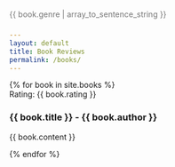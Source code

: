 ```yaml
---
layout: default
title: Book Reviews
permalink: /books/
---
```

<div class="well">
    <div class="list-group">
      {% for book in site.books %}
      <div class="list-group-item">
        <div class="row-action-primary">
          <i class="fa fa-gavel"></i>
        </div>
        <div class="row-content">
          <div class="least-content">Rating: {{ book.rating }}</div>
          <h3 class="list-group-item-heading">{{ book.title }} - {{ book.author }}</h3>
          <p class="list-group-item-text">
          <div style="position: absolute; top: 25px; color: rgba(0,0,0,.54); font-size: 14px;">{{ book.genre | array_to_sentence_string }}</div>
          {{ book.content }}
          </p>
        </div>
      </div>
      <div class="list-group-separator"></div>
      {% endfor %}
    </div>
</div><!-- end #home -->
